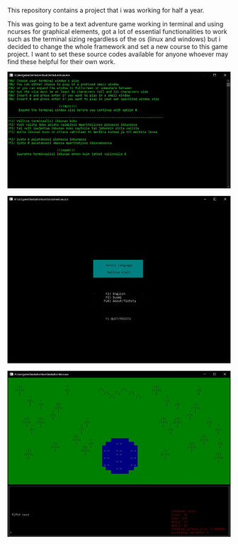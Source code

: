 This repository contains a project that i was working for half a year.

This was going to be a text adventure game working in terminal and using ncurses for graphical elements, got a lot of essential functionalities to work such as the terminal sizing regardless of the os (linux and windows) but i decided to change the whole framework and set a new course to this game project. I want to set these source codes available for anyone whoever may find these helpful for their own work.

![prompt](https://github.com/AleksanteriK/cpp-ncurses_textgame/blob/master/cmd.JPG?raw=true)

![language_select](https://github.com/AleksanteriK/cpp-ncurses_textgame/blob/master/language_selection.JPG?raw=true)

![picture_of_the_game](https://github.com/AleksanteriK/cpp-ncurses_textgame/blob/master/game.JPG?raw=true)
